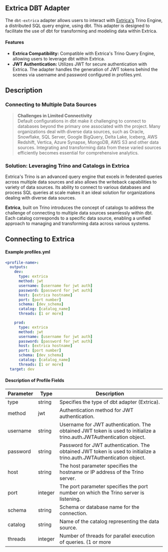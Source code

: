 
## <b>Extrica DBT Adapter </b>
The ```dbt-extrica``` adapter allows users to interact with [Extrica's](https://www.extrica.ai)
Trino Engine, a distributed SQL query engine, using dbt. 
This adapter is designed to facilitate the use of dbt for transforming and modeling data within Extrica.
#### Features
- **Extrica Compatibility:** Compatible with Extrica's Trino Query Engine, allowing users to leverage dbt within Extrica.
- **JWT Authentication:** Utilizes JWT for secure authentication with Extrica. The adapter handles the generation of JWT tokens behind the scenes via username and password configured in profiles.yml.

## Description 

### Connecting to Multiple Data Sources
> <b> Challenges in Limited Connectivity </b> <br>
> Default configurations in dbt make it challenging to connect to databases beyond the primary one associated with the project.
> Many organizations deal with diverse data sources, such as Oracle, Snowflake, SQL Server, Google BigQuery, Delta Lake, Iceberg, AWS Redshift, Vertica, Azure Synapse, MongoDB, AWS S3 and other data sources.
> Integrating and transforming data from these varied sources efficiently becomes essential for comprehensive analytics.

### Solution: Leveraging Trino and Catalogs in Extrica
Extrica's Trino is an advanced query engine that excels in federated queries across multiple data sources and also allows the writeback capabilities to variety of data sources. 
Its ability to connect to various databases and process SQL queries at scale makes it an ideal solution for organizations dealing with diverse data sources.

<b>Extrica</b>, built on Trino introduces the concept of catalogs to address the challenge of connecting to multiple data sources seamlessly within dbt.
Each catalog corresponds to a specific data source, enabling a unified approach to managing and transforming data across various systems.

## Connecting to Extrica

#### Example profiles.yml 

<File name='~/.dbt/profiles.yml'>

```yaml
<profile-name>:
  outputs:
    dev:
      type: extrica
      method: jwt 
      username: [username for jwt auth]
      password: [password for jwt auth]  
      host: [extrica hostname]
      port: [port number]
      schema: [dev_schema]
      catalog: [catalog_name]
      threads: [1 or more]

    prod:
      type: extrica
      method: jwt 
      username: [username for jwt auth]
      password: [password for jwt auth]  
      host: [extrica hostname]
      port: [port number]
      schema: [dev_schema]
      catalog: [catalog_name]
      threads: [1 or more]
  target: dev

```
</File>

#### Description of Profile Fields

| Parameter  | Type     | Description                              |
|------------|----------|------------------------------------------|
| type       | string  | Specifies the type of dbt adapter (Extrica). |
| method     | jwt      | Authentication method for JWT authentication. |
| username   | string   | Username for JWT authentication. The obtained JWT token is used to initialize a trino.auth.JWTAuthentication object.      |
| password   | string   | Password for JWT authentication. The obtained JWT token is used to initialize a trino.auth.JWTAuthentication object.      |
| host       | string   | The host parameter specifies the hostname or IP address of the Trino server.           |
| port       | integer  | The port parameter specifies the port number on which the Trino server is listening.        |
| schema     | string   | Schema or database name for the connection. |
| catalog    | string   | Name of the catalog representing the data source. |
| threads    | integer  | Number of threads for parallel execution of queries. (1 or more |

